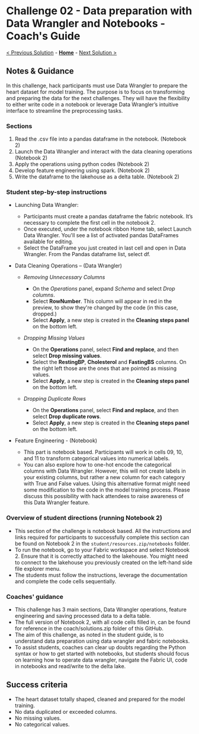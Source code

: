 # Challenge 02 - Data preparation with Data Wrangler and Notebooks - Coach's Guide

[< Previous Solution](./Solution-01.md) - **[Home](./README.md)** - [Next Solution >](./Solution-03.md)

## Notes & Guidance

In this challenge, hack participants must use Data Wrangler to prepare the heart dataset for model training. The purpose is to focus on transforming and preparing the data for the next challenges. They will have the flexibility to either write code in a notebook or leverage Data Wrangler’s intuitive interface to streamline the preprocessing tasks.

### Sections

1.	Read the .csv file into a pandas dataframe in the notebook. (Notebook 2)
2.	Launch the Data Wrangler and interact with the data cleaning operations (Notebook 2)
3.	Apply the operations using python codes (Notebook 2)
4.	Develop feature engineering using spark. (Notebook 2)
5.	Write the dataframe to the lakehouse as a delta table. (Notebook 2)

### Student step-by-step instructions
- Launching Data Wrangler:
  -  Participants must create a pandas dataframe the fabric notebook. It’s necessary to complete the first cell in the notebook 2.
  -  Once executed, under the notebook ribbon Home tab, select Launch Data Wrangler. You'll see a list of activated pandas DataFrames available for editing.
  -  Select the DataFrame you just created in last cell and open in Data Wrangler. From the Pandas dataframe list, select df.

    
- Data Cleaning Operations – (Data Wrangler)
  - *Removing Unnecessary Columns*
     - On the *Operations* panel, expand *Schema* and select *Drop columns*.
     - Select **RowNumber**. This column will appear in red in the preview, to show they're changed by the code (in this case, dropped.)
     - Select **Apply**, a new step is created in the **Cleaning steps panel** on the bottom left.
      
  - *Dropping Missing Values*
    - On the **Operations** panel, select **Find and replace**, and then select **Drop missing values**.
    - Select the **RestingBP**, **Cholesterol** and **FastingBS** columns. On the right left those are the ones that are pointed as missing values.
    - Select **Apply**, a new step is created in the **Cleaning steps panel** on the bottom left.
   
  - *Dropping Duplicate Rows*
    - On the **Operations** panel, select **Find and replace**, and then select **Drop duplicate rows**.
    - Select **Apply**, a new step is created in the **Cleaning steps panel** on the bottom left.
   
- Feature Engineering - (Notebook)
  - This part is notebook based. Participants will work in cells 09, 10, and 11 to transform categorical values into numerical labels.
  - You can also explore how to one-hot encode the categorical columns with Data Wrangler. However, this will not create labels in your existing columns, but rather a new column for each category with True and False values. Using this alternative format might need some modification to the code in the model training process. Please discuss this possibility with hack attendees to raise awareness of this Data Wrangler feature.

### Overview of student directions (running Notebook 2)
- This section of the challenge is notebook based. All the instructions and links required for participants to successfully complete this section can be found on Notebook 2 in the `student/resources.zip/notebooks` folder.
- To run the notebook, go to your Fabric workspace and select Notebook 2. Ensure that it is correctly attached to the lakehouse. You might need to connect to the lakehouse you previously created on the left-hand side file explorer menu.
- The students must follow the instructions, leverage the documentation and complete the code cells sequentially.

### Coaches' guidance

-	This challenge has 3 main sections, Data Wrangler operations, feature engineering and saving processed data to a delta table. 
-	The full version of Notebook 2, with all code cells filled in, can be found for reference in the coach/solutions.zip folder of this GitHub.
-	The aim of this challenge, as noted in the student guide, is to understand data preparation using data wrangler and fabric notebooks.
-	To assist students, coaches can clear up doubts regarding the Python syntax or how to get started with notebooks, but students should focus on learning how to operate data wrangler, navigate the Fabric UI, code in notebooks and read/write to the delta lake.

  
## Success criteria
-	The heart dataset totally shaped, cleaned and prepared for the model training.
-	No data duplicated or exceeded columns.
-	No missing values.
-	No categorical values.


